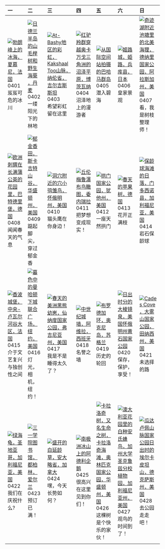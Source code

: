 | 一                                                                                                                                                                                                    | 二                                                                                                                                                                                                           | 三                                                                                                                                                                                                                           | 四                                                                                                                                                                                                         | 五                                                                                                                                                                                                                 | 六                                                                                                                                                                                                                                | 日                                                                                                                                                                                                          |
|:-----------------------------------------------------------------------------------------------------------------------------------------------------------------------------------------------------|:------------------------------------------------------------------------------------------------------------------------------------------------------------------------------------------------------------|:----------------------------------------------------------------------------------------------------------------------------------------------------------------------------------------------------------------------------|:----------------------------------------------------------------------------------------------------------------------------------------------------------------------------------------------------------|:------------------------------------------------------------------------------------------------------------------------------------------------------------------------------------------------------------------|:---------------------------------------------------------------------------------------------------------------------------------------------------------------------------------------------------------------------------------|:-----------------------------------------------------------------------------------------------------------------------------------------------------------------------------------------------------------|
| [![](https://www.bing.com/th?id=OHR.MontBlancGlacier_ZH-CN2918240023_320x240.jpg '勃朗峰上的冰海，夏慕尼，法国')](https://www.bing.com/th?id=OHR.MontBlancGlacier_ZH-CN2918240023_UHD.jpg)<br>0401<br>岌岌可危的冰川      | [![](https://www.bing.com/th?id=OHR.JutlandSpring_ZH-CN7785758539_320x240.jpg '日德兰半岛的山毛榉树和野生海葵 ，丹麦')](https://www.bing.com/th?id=OHR.JutlandSpring_ZH-CN7785758539_UHD.jpg)<br>0402<br>一缕阳光下的林地             | [![](https://www.bing.com/th?id=OHR.KyrgyzstanRainbow_ZH-CN8027219590_320x240.jpg 'At-Bashy地区的彩虹，Kakshaal Too山脉，纳伦省，吉尔吉斯斯坦')](https://www.bing.com/th?id=OHR.KyrgyzstanRainbow_ZH-CN8027219590_UHD.jpg)<br>0403<br>希望彩虹留在这里 | [![](https://www.bing.com/th?id=OHR.AntelopeBotswana_ZH-CN8253323519_320x240.jpg '红驴羚群穿越奥卡万戈三角洲的沼泽平原，博茨瓦纳')](https://www.bing.com/th?id=OHR.AntelopeBotswana_ZH-CN8253323519_UHD.jpg)<br>0404<br>沼泽地上的漫游者 | [![](https://www.bing.com/th?id=OHR.BahamasSpace_ZH-CN8053657656_320x240.jpg '从国际空间站拍摄的巴哈马群岛')](https://www.bing.com/th?id=OHR.BahamasSpace_ZH-CN8053657656_UHD.jpg)<br>0405<br>潜入碧海                              | [![](https://www.bing.com/th?id=OHR.JapanHimeji_ZH-CN8344654166_320x240.jpg '姬路城，姫路，兵库县，日本')](https://www.bing.com/th?id=OHR.JapanHimeji_ZH-CN8344654166_UHD.jpg)<br>0406<br>皇家景观                                                | [![](https://www.bing.com/th?id=OHR.BeaverDenali_ZH-CN8736013851_320x240.jpg '奇迹湖附近池塘里的北美海狸，德纳里国家公园，阿拉斯加州，美国')](https://www.bing.com/th?id=OHR.BeaverDenali_ZH-CN8736013851_UHD.jpg)<br>0407<br>看，我是树枝整理师！ |
| [![](https://www.bing.com/th?id=OHR.HedgehogMeadow_ZH-CN8845586473_320x240.jpg '欧洲刺猬在长满蒲公英的花园里，巴特德里堡，德国')](https://www.bing.com/th?id=OHR.HedgehogMeadow_ZH-CN8845586473_UHD.jpg)<br>0408<br>闻闻春天的气息 | [![](https://www.bing.com/th?id=OHR.SkagitValleyTulips_ZH-CN9034120306_320x240.jpg '郁金香田，斯卡吉特山谷，华盛顿州，美国')](https://www.bing.com/th?id=OHR.SkagitValleyTulips_ZH-CN9034120306_UHD.jpg)<br>0409<br>踮起脚尖，穿过郁金香 | [![](https://www.bing.com/th?id=OHR.OwlSiblings_ZH-CN9441687518_320x240.jpg '洞穴附近的穴小鸮雏鸟，怀俄明州，美国')](https://www.bing.com/th?id=OHR.OwlSiblings_ZH-CN9441687518_UHD.jpg)<br>0410<br>猫头鹰在你身边！                                  | [![](https://www.bing.com/th?id=OHR.DragonWaterfall_ZH-CN9580105565_320x240.jpg '丘伦梅鲁瀑布鸟瞰图，委内瑞拉')](https://www.bing.com/th?id=OHR.DragonWaterfall_ZH-CN9580105565_UHD.jpg)<br>0411<br>把梦想变成现实！            | [![](https://www.bing.com/th?id=OHR.SunsetArchesNP_ZH-CN9875945974_320x240.jpg '拱门国家公园，犹他州，美国')](https://www.bing.com/th?id=OHR.SunsetArchesNP_ZH-CN9875945974_UHD.jpg)<br>0412<br>一座天然拱门                         | [![](https://www.bing.com/th?id=OHR.SpringApple_ZH-CN0101917345_320x240.jpg '春天的苹果树，德国')](https://www.bing.com/th?id=OHR.SpringApple_ZH-CN0101917345_UHD.jpg)<br>0413<br>花开正满枝                                                   | [![](https://www.bing.com/th?id=OHR.BowlingBallCali_ZH-CN0434558966_320x240.jpg '保龄球海滩的日落，门多西诺县，加利福尼亚，美国')](https://www.bing.com/th?id=OHR.BowlingBallCali_ZH-CN0434558966_UHD.jpg)<br>0414<br>岩石保龄球       |
| [![](https://www.bing.com/th?id=OHR.ChambordCastle_ZH-CN0930093515_320x240.jpg '香波城堡，中央-卢瓦尔河谷大区，法国')](https://www.bing.com/th?id=OHR.ChambordCastle_ZH-CN0930093515_UHD.jpg)<br>0415<br>介于文艺复兴与独创性之间 | [![](https://www.bing.com/th?id=OHR.UnionSquareNYC_ZH-CN1533018653_320x240.jpg '暮色中的曼哈顿下城联合广场，纽约，美国')](https://www.bing.com/th?id=OHR.UnionSquareNYC_ZH-CN1533018653_UHD.jpg)<br>0416<br>灯光，相机，纽约！          | [![](https://www.bing.com/th?id=OHR.SpringCub_ZH-CN1643833378_320x240.jpg '春天的美洲黑熊幼崽，仙纳度国家公园，弗吉尼亚州，美国')](https://www.bing.com/th?id=OHR.SpringCub_ZH-CN1643833378_UHD.jpg)<br>0417<br>我是不是睡得太久了？                            | [![](https://www.bing.com/th?id=OHR.AvilaSpain_ZH-CN1792280503_320x240.jpg '中世纪城墙，阿维拉，西班牙')](https://www.bing.com/th?id=OHR.AvilaSpain_ZH-CN1792280503_UHD.jpg)<br>0418<br>名誉之墙                           | [![](https://www.bing.com/th?id=OHR.OrkneyStones_ZH-CN2287350110_320x240.jpg '布罗德加环，奥克尼岛，苏格兰')](https://www.bing.com/th?id=OHR.OrkneyStones_ZH-CN2287350110_UHD.jpg)<br>0419<br>历史的轮回                             | [![](https://www.bing.com/th?id=OHR.YellowstoneGeyser_ZH-CN3441008468_320x240.jpg '日出时分的大棱镜泉，美国怀俄明州黄石国家公园')](https://www.bing.com/th?id=OHR.YellowstoneGeyser_ZH-CN3441008468_UHD.jpg)<br>0420<br>保存，保护，享受！                      | [![](https://www.bing.com/th?id=OHR.CadesCove_ZH-CN3950297181_320x240.jpg 'Cades Cove ，大雾山国家公园，田纳西州，美国')](https://www.bing.com/th?id=OHR.CadesCove_ZH-CN3950297181_UHD.jpg)<br>0421<br>未选择的路               |
| [![](https://www.bing.com/th?id=OHR.EarthDayTurtle_ZH-CN4642042701_320x240.jpg '绿海龟，圣地亚哥，加利福尼亚，美国')](https://www.bing.com/th?id=OHR.EarthDayTurtle_ZH-CN4642042701_UHD.jpg)<br>0422<br>我们在庆祝什么?      | [![](https://www.bing.com/th?id=OHR.TrinityDublin_ZH-CN7902993255_320x240.jpg '三一学院图书馆，都柏林，爱尔兰')](https://www.bing.com/th?id=OHR.TrinityDublin_ZH-CN7902993255_UHD.jpg)<br>0423<br>预订已满！                    | [![](https://www.bing.com/th?id=OHR.TrilliumOntario_ZH-CN8327395975_320x240.jpg '盛开的白延龄草，安大略省，加拿大')](https://www.bing.com/th?id=OHR.TrilliumOntario_ZH-CN8327395975_UHD.jpg)<br>0424<br>嘿，今天长势如何？                           | [![](https://www.bing.com/th?id=OHR.PenguinDirections_ZH-CN8498684753_320x240.jpg '南极洲冰山上的阿德利企鹅')](https://www.bing.com/th?id=OHR.PenguinDirections_ZH-CN8498684753_UHD.jpg)<br>0425<br>很高兴在这里见到你们！       | [![](https://www.bing.com/th?id=OHR.KalalochTree_ZH-CN9427839259_320x240.jpg '卡拉洛奇树，又名生命之树，卡拉洛奇海滩，奥林匹克国家公园，华盛顿州，美国')](https://www.bing.com/th?id=OHR.KalalochTree_ZH-CN9427839259_UHD.jpg)<br>0426<br>这棵树是个快乐的家伙！ | [![](https://www.bing.com/th?id=OHR.LeucisticHummingbird_ZH-CN2921653789_320x240.jpg '澳大利亚花园里的白种安氏蜂鸟，加州大学圣克鲁兹分校植物园，加利福尼亚州，美国')](https://www.bing.com/th?id=OHR.LeucisticHummingbird_ZH-CN2921653789_UHD.jpg)<br>0427<br>观鸟的时间到了！ | [![](https://www.bing.com/th?id=OHR.GuadalupeTexas_ZH-CN3911419948_320x240.jpg '瓜达卢佩山脉国家公园日出时的埃尔卡皮坦山，德克萨斯州，美国')](https://www.bing.com/th?id=OHR.GuadalupeTexas_ZH-CN3911419948_UHD.jpg)<br>0428<br>去公园走走吧！ |
|                                                                                                                                                                                                      |                                                                                                                                                                                                             |                                                                                                                                                                                                                             |                                                                                                                                                                                                           |                                                                                                                                                                                                                   |                                                                                                                                                                                                                                  |                                                                                                                                                                                                            |